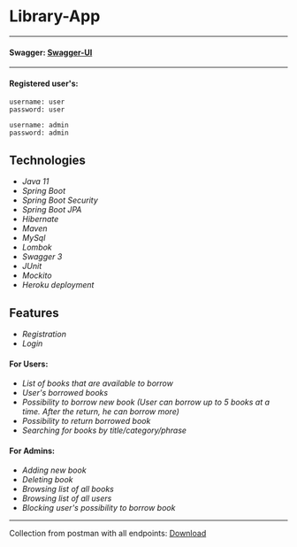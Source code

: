 # Library-App
***
#### Swagger: [Swagger-UI](https://spring-basic-auth-library-app.herokuapp.com/swagger-ui.html "Swagger")
***
#### Registered user's:
```
username: user
password: user
```
```
username: admin
password: admin
```

## Technologies
* *Java 11*
* *Spring Boot*
* *Spring Boot Security*
* *Spring Boot JPA*
* *Hibernate*
* *Maven*
* *MySql*
* *Lombok*
* *Swagger 3*
* *JUnit*
* *Mockito*
* *Heroku deployment*

## Features 
* *Registration*
* *Login*
#### For Users:
* *List of books that are available to borrow*
* *User's borrowed books*
* *Possibility to borrow new book (User can borrow up to 5 books at a time. After the return, he can borrow more)*
* *Possibility to return borrowed book*
* *Searching for books by title/category/phrase*
#### For Admins:
* *Adding new book*
* *Deleting book*
* *Browsing list of all books*
* *Browsing list of all users*
* *Blocking user's possibility to borrow book*

***
Collection from postman with all endpoints: [Download](https://github.com/Karetson/Library-App/blob/main/lib.postman_collection.json)
